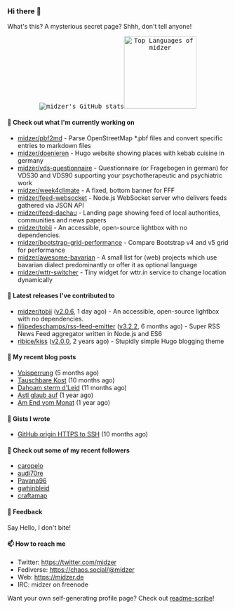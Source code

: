 ### Hi there 👋

What's this? A mysterious secret page? Shhh, don't tell anyone!

<p align="center">
  <kbd><img src="https://github-readme-stats.vercel.app/api?username=midzer&show_icons=true&hide_title=true&hide_border=true&theme=tokyonight" alt="midzer's GitHub stats"><img height="165" src="https://github-readme-stats.vercel.app/api/top-langs/?username=midzer&layout=compact&langs_count=8&hide_border=true&theme=tokyonight" alt="Top Languages of midzer"></kbd>
</p>

#### 🌱 Check out what I'm currently working on

- [midzer/pbf2md](https://github.com/midzer/pbf2md) - Parse OpenStreetMap *.pbf files and convert specific entries to markdown files
- [midzer/doenieren](https://github.com/midzer/doenieren) - Hugo website showing places with kebab cuisine in germany
- [midzer/vds-questionnaire](https://github.com/midzer/vds-questionnaire) - Questionnaire (or Fragebogen in german) for VDS30 and VDS90 supporting your psychotherapeutic and psychiatric work
- [midzer/week4climate](https://github.com/midzer/week4climate) - A fixed, bottom banner for FFF
- [midzer/feed-websocket](https://github.com/midzer/feed-websocket) - Node.js WebSocket server who delivers feeds gathered via JSON API
- [midzer/feed-dachau](https://github.com/midzer/feed-dachau) - Landing page showing feed of local authorities, communities and news papers
- [midzer/tobii](https://github.com/midzer/tobii) - An accessible, open-source lightbox with no dependencies.
- [midzer/bootstrap-grid-performance](https://github.com/midzer/bootstrap-grid-performance) - Compare Bootstrap v4 and v5 grid for performance
- [midzer/awesome-bavarian](https://github.com/midzer/awesome-bavarian) - A small list for (web) projects which use bavarian dialect predominantly or offer it as optional language
- [midzer/wttr-switcher](https://github.com/midzer/wttr-switcher) - Tiny widget for wttr.in service to change location dynamically

#### 🔭 Latest releases I've contributed to

- [midzer/tobii](https://github.com/midzer/tobii) ([v2.0.6](https://github.com/midzer/tobii/releases/tag/v2.0.6), 1 day ago) - An accessible, open-source lightbox with no dependencies.
- [filipedeschamps/rss-feed-emitter](https://github.com/filipedeschamps/rss-feed-emitter) ([v3.2.2](https://github.com/filipedeschamps/rss-feed-emitter/releases/tag/v3.2.2), 6 months ago) - Super RSS News Feed aggregator written in Node.js and ES6
- [ribice/kiss](https://github.com/ribice/kiss) ([v2.0.0](https://github.com/ribice/kiss/releases/tag/v2.0.0), 2 years ago) - Stupidly simple Hugo blogging theme

#### 📜 My recent blog posts

- [Voisperrung](https://ampergai.de/2020/08/001/) (5 months ago)
- [Tauschbare Kost](https://ampergai.de/2020/04/001/) (10 months ago)
- [Dahoam sterm d&#39;Leid](https://ampergai.de/2020/03/001/) (11 months ago)
- [Astl glaub auf](https://ampergai.de/2020/02/001/) (1 year ago)
- [Am End vom Monat](https://ampergai.de/2020/01/002/) (1 year ago)

#### 📓 Gists I wrote

- [GitHub origin HTTPS to SSH](https://gist.github.com/3ceba8ad7d956e02d9e920b121d8d059) (10 months ago)

#### 👯 Check out some of my recent followers

- [caropelo](https://github.com/caropelo)
- [audi70re](https://github.com/audi70re)
- [Pavana96](https://github.com/Pavana96)
- [gwhinbleid](https://github.com/gwhinbleid)
- [craftamap](https://github.com/craftamap)

#### 💬 Feedback

Say Hello, I don't bite!

#### 📫 How to reach me

- Twitter: https://twitter.com/midzer
- Fediverse: https://chaos.social/@midzer
- Web: https://midzer.de
- IRC: midzer on freenode

Want your own self-generating profile page? Check out [readme-scribe](https://github.com/muesli/readme-scribe)!
